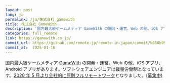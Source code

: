 ```yaml
---
layout: post
lang: ja
permalink: /ja/株式会社_gamewith
title: 株式会社 GameWith
description: '国内最大級ゲームメディア GameWith の開発・運営。Web の他、iOS アプリ、Android アプリがあります。ソフトウェアエンジニアは裁量労働制となっています。2020 年 5 月より全社的に原則フルリモートワークとなりました。(募集中)'
categories: full_remote
link: https://gamewith.co.jp/
commit_url: https://github.com/remote-jp/remote-in-japan/commit/b650b0994970e1784f9df7f676d17574b0470674
commit_at:  2025-01-16
---
```


<p>国内最大級ゲームメディア <a href="https://gamewith.jp/">GameWith</a> の開発・運営。Web の他、iOS アプリ、Android アプリがあります。ソフトウェアエンジニアは裁量労働制となっています。<a href="https://gamewith.co.jp/posts/QQt5Mnba">2020 年 5 月より全社的に原則フルリモートワーク</a>となりました。<a href="https://www.wantedly.com/companies/gamewith/projects">(募集中)</a></p>
